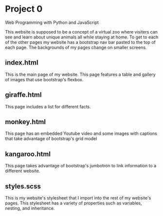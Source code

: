 # Project 0

Web Programming with Python and JavaScript

This website is supposed to be a concept of a virtual zoo where visiters can see and learn about unique animals all while staying at home. To get to each of the other pages my website has a bootstrap nav bar pasted to the top of each page. The backgrounds of my pages change on smaller screens.

## index.html
This is the main page of my website. This page features a table and gallery of images that use bootstrap's flexbox.

## giraffe.html
This page includes a list for different facts.

## monkey.html
This page has an embedded Youtube video and some images with captions that take advantage of bootstrap's grid model

## kangaroo.html
This page takes advantage of bootstrap's jumbotron to link information to a different website.

## styles.scss
This is my website's stylesheet that I import into the rest of my website's pages. This stylesheet has a variety of properties such as variables, nesting, and inheritance.
